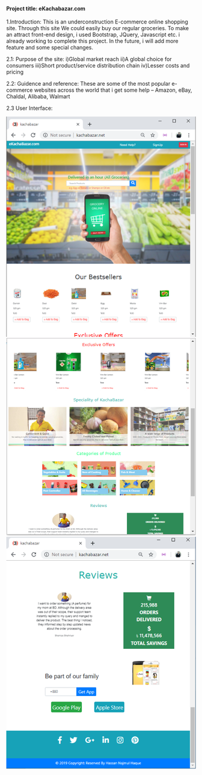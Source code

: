 #### Project title: eKachabazar.com 

1.Introduction:
  This is an underconstruction E-commerce online shopping site. Through this site We could easily buy our regular groceries. To make an attract front-end design, i used Bootstrap, JQuery, Javascript etc. i already working to complete this project. In the future, i will add more feature and some special changes. 

2.1: Purpose of the site:
  i)Global market reach
  ii)A global choice for consumers
  iii)Short product/service distribution chain
  iv)Lesser costs and pricing

2.2: Guidence and reference: 
  These are some of the most popular e-commerce websites across the world that i get some help –
  Amazon,
  eBay,
  Chaldal,
  Alibaba,
  Walmart

2.3 User Interface:
 
  <img src="/screenshot1.png"/> 

  <img src="/screenshot2.png"/> 
  
  <img src="/screenshot3.png"/> 
